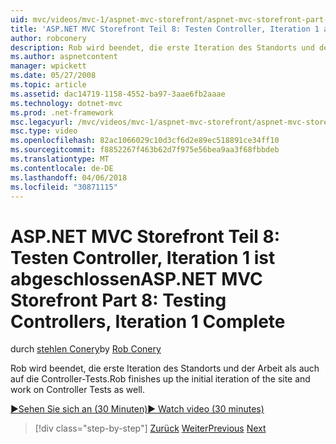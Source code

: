 ```yaml
---
uid: mvc/videos/mvc-1/aspnet-mvc-storefront/aspnet-mvc-storefront-part-8-testing-controllers-iteration-1-complete
title: 'ASP.NET MVC Storefront Teil 8: Testen Controller, Iteration 1 abgeschlossen | Microsoft Docs'
author: robconery
description: Rob wird beendet, die erste Iteration des Standorts und der Arbeit als auch auf die Controller-Tests.
ms.author: aspnetcontent
manager: wpickett
ms.date: 05/27/2008
ms.topic: article
ms.assetid: dac14719-1158-4552-ba97-3aae6fb2aaae
ms.technology: dotnet-mvc
ms.prod: .net-framework
msc.legacyurl: /mvc/videos/mvc-1/aspnet-mvc-storefront/aspnet-mvc-storefront-part-8-testing-controllers-iteration-1-complete
msc.type: video
ms.openlocfilehash: 82ac1066029c10d3cf6d2e89ec518891ce34ff10
ms.sourcegitcommit: f8852267f463b62d7f975e56bea9aa3f68fbbdeb
ms.translationtype: MT
ms.contentlocale: de-DE
ms.lasthandoff: 04/06/2018
ms.locfileid: "30871115"
---
```

<a name="aspnet-mvc-storefront-part-8-testing-controllers-iteration-1-complete"></a><span data-ttu-id="a6c44-103">ASP.NET MVC Storefront Teil 8: Testen Controller, Iteration 1 ist abgeschlossen</span><span class="sxs-lookup"><span data-stu-id="a6c44-103">ASP.NET MVC Storefront Part 8: Testing Controllers, Iteration 1 Complete</span></span>
====================
<span data-ttu-id="a6c44-104">durch [stehlen Conery](https://github.com/robconery)</span><span class="sxs-lookup"><span data-stu-id="a6c44-104">by [Rob Conery](https://github.com/robconery)</span></span>

<span data-ttu-id="a6c44-105">Rob wird beendet, die erste Iteration des Standorts und der Arbeit als auch auf die Controller-Tests.</span><span class="sxs-lookup"><span data-stu-id="a6c44-105">Rob finishes up the initial iteration of the site and work on Controller Tests as well.</span></span>

[<span data-ttu-id="a6c44-106">&#9654;Sehen Sie sich an (30 Minuten)</span><span class="sxs-lookup"><span data-stu-id="a6c44-106">&#9654; Watch video (30 minutes)</span></span>](https://channel9.msdn.com/Blogs/ASP-NET-Site-Videos/aspnet-mvc-storefront-part-8-testing-controllers-iteration-1-complete)

> [!div class="step-by-step"]
> <span data-ttu-id="a6c44-107">[Zurück](aspnet-mvc-storefront-part-7-routing-and-ui-work.md)
> [Weiter](aspnet-mvc-storefront-part-9-the-shopping-cart.md)</span><span class="sxs-lookup"><span data-stu-id="a6c44-107">[Previous](aspnet-mvc-storefront-part-7-routing-and-ui-work.md)
[Next](aspnet-mvc-storefront-part-9-the-shopping-cart.md)</span></span>
